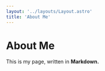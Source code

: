 ```yaml
---
layout: '../layouts/Layout.astro'
title: 'About Me'
---
```

# About Me

This is my page, written in **Markdown.**